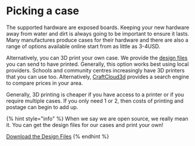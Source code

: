 # Picking a case

The supported hardware are exposed boards. Keeping your new hardware away from water and dirt is always going to be important to ensure it lasts. Many manufactures produce cases for their hardware and there are also a range of options available online start from as little as 3-4USD. 

Alternatively, you can 3D print your own case. We provide the [design files ](https://downloads.learnersblock.org)you can send to have printed. Generally, this option works best using local providers. Schools and community centres increasingly have 3D printers that you can use too. Alternatively, [CraftCloud3d](https://craftcloud3d.com) provides a search engine to compare prices in your area.

Generally, 3D printing is cheaper if you have access to a printer or if you require multiple cases. If you only need 1 or 2, then costs of printing and postage can begin to add up. 

{% hint style="info" %}
When we say we are open source, we really mean it. You can get the design files for our cases and print your own!

[Download the Design Files](http://downloads.learnersblock.org)
{% endhint %}




